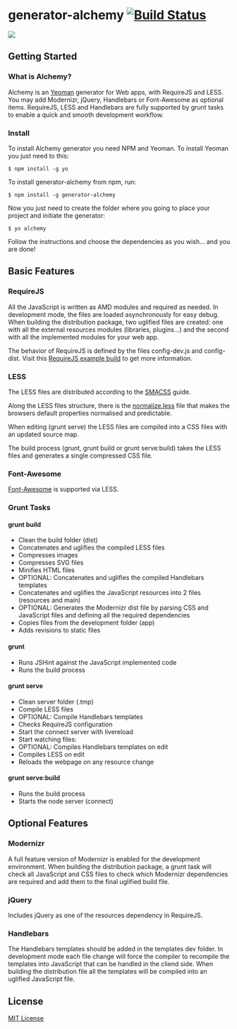 # generator-alchemy [![Build Status](https://secure.travis-ci.org/marcol/generator-alchemy.png?branch=master)](https://travis-ci.org/marcol/generator-alchemy)

[![](http://yeoman.io/assets/img/yeoman-logo.a053.png)](http://yeoman.io)


## Getting Started

### What is Alchemy?

Alchemy is an [Yeoman](http://yeoman.io) generator for Web apps, with RequireJS and LESS. You may add Modernizr, jQuery, Handlebars or Font-Awesome as optional items. RequireJS, LESS and Handlebars are fully supported by grunt tasks to enable a quick and smooth development workflow.

### Install

To install Alchemy generator you need NPM and Yeoman. To install Yeoman you just need to this:

```
$ npm install -g yo
```

To install generator-alchemy from npm, run:

```
$ npm install -g generator-alchemy
```

Now you just need to create the folder where you going to place your project and initiate the generator:

```
$ yo alchemy
```

Follow the instructions and choose the dependencies as you wish... and you are done!


## Basic Features

### RequireJS

All the JavaScript is written as AMD modules and required as needed. In development mode, the files are loaded asynchronously for easy debug. When building the distribution package, two uglified files are created: one with all the external resources modules (libraries, plugins...) and the second with all the implemented modules for your web app.

The behavior of RequireJS is defined by the files config-dev.js and config-dist. Visit this [RequireJS example build](https://github.com/jrburke/r.js/blob/master/build/example.build.js) to get more information.

### LESS

The LESS files are distributed according to the [SMACSS](http://smacss.com/book/) guide.

Along the LESS files structure, there is the [normalize.less](https://github.com/additiveinverse/normalize.less) file that makes the browsers default properties normalised and predictable.

When editing (grunt serve) the LESS files are compiled into a CSS files with an updated source map.

The build process (grunt, grunt build or grunt serve:build) takes the LESS files and generates a single compressed CSS file.

### Font-Awesome

[Font-Awesome](https://github.com/FortAwesome/Font-Awesome) is supported via LESS.

### Grunt Tasks

#### grunt build

 * Clean the build folder (dist)
 * Concatenates and uglifies the compiled LESS files
 * Compresses images
 * Compresses SVG files
 * Minifies HTML files
 * OPTIONAL: Concatenates and uglifies the compiled Handlebars templates
 * Concatenates and uglifies the JavaScript resources into 2 files (resources and main)
 * OPTIONAL: Generates the Modernizr dist file by parsing CSS and JavaScript files and defining all the required dependencies
 * Copies files from the development folder (app)
 * Adds revisions to static files

#### grunt

 * Runs JSHint against the JavaScript implemented code
 * Runs the build process

#### grunt serve

 * Clean server folder (.tmp)
 * Compile LESS files
 * OPTIONAL: Compile Handlebars templates
 * Checks RequireJS configuration
 * Start the connect server with livereload
 * Start watching files:
  * OPTIONAL: Compiles Handlebars templates on edit
  * Compiles LESS on edit
  * Reloads the webpage on any resource change

#### grunt serve:build

 * Runs the build process
 * Starts the node server (connect)


## Optional Features

### Modernizr

A full feature version of Modernizr is enabled for the development environment. When building the distribution package, a grunt task will check all JavaScript and CSS files to check which Modernizr dependencies are required and add them to the final uglified build file.

### jQuery
Includes jQuery as one of the resources dependency in RequireJS.

### Handlebars

The Handlebars templates should be added in the templates dev folder. In development mode each file change will force the compiler to recompile the templates into JavaScript that can be handled in the cliend side.
When building the distribution file all the templates will be compiled into an uglified JavaScript file.

## License

[MIT License](http://en.wikipedia.org/wiki/MIT_License)
